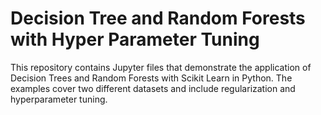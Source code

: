 # Decision Tree and Random Forests with Hyper Parameter Tuning
This repository contains Jupyter files that demonstrate the application of Decision Trees and Random Forests with Scikit Learn in Python. The examples cover two different datasets and include regularization and hyperparameter tuning. 
